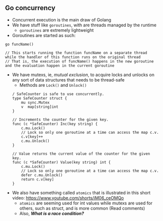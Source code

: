 ## Go concurrency
- Concurrent execution is the main draw of Golang
- We have stuff like `goroutines`, with are threads managed by the runtime
    - `goroutines` are extremely lightweight
- Goroutines are started as such:
```
go funcName() 

// This starts running the function funcName on a separate thread while the handler of this function runs on the original thread
// That is, the execution of funcName() happens in the new goroutine and the evaluation happen in the current goroutine
```
- We have mutexs, ie, *mutual exclusion*, to acquire locks and unlocks on any sort of data structures that needs to be thread-safe
    - Methods are `Lock()` and `Unlock()`
    ```
    / SafeCounter is safe to use concurrently.
    type SafeCounter struct {
        mu sync.Mutex
        v  map[string]int
    }

    // Increments the counter for the given key.
    func (c *SafeCounter) Inc(key string) {
        c.mu.Lock()
        // Lock so only one goroutine at a time can access the map c.v.
        c.v[key]++
        c.mu.Unlock()
    }

    // Value returns the current value of the counter for the given key.
    func (c *SafeCounter) Value(key string) int {
        c.mu.Lock()
        // Lock so only one goroutine at a time can access the map c.v.
        defer c.mu.Unlock()
        return c.v[key]
    }
    ```
- We also have something called `atomics` that is illustrated in this short video: https://www.youtube.com/shorts/iM06_ceOMQo
    - `atomics` are seeming used for int values while mutexs are used for others, such as struct, and is more common (Read comments)
    - Also, ***What is a race condition?***
